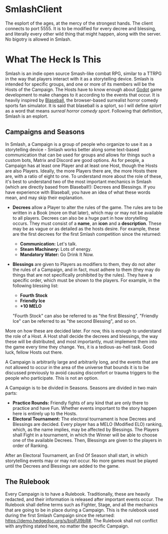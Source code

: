 # SmlashClient
The esplort of the ages, at the mercy of the strongest hands. The client connects to port 5555. It is to be modified for every decree and blessing, and literally every other wild thing that might happen, along with the server. No bigotry is allowed in Smlash.

# What The Heck Is This

Smlash is an indie open source Smash-like combat RPG, similar to a TTRPG in the way that players interact with it as a storytelling device. Smlash is intended for specific groups, and one or more of its members will be the Hosts of the Campaign. The Hosts have to know enough about [Godot](godotengine.org) game development to make changes to it according to the events that occur. It is heavily inspired by [Blaseball](blaseball.com), the browser-based surrealist horror comedy sports fan simulator. It is said that blaseball is a splort, so I will define *splort* as a word that means *surreal horror comedy sport*. Following that definition, Smlash is an esplort. 

## Campaigns and Seasons

In Smlash, a Campaign is a group of people who organize to use it as a storytelling device - Smlash works better along some text-based communication that can be used for groups and allows for things such a custom bots, Matrix and Discord are good options. As for people, a Campaign has at least one Player and at least one Host, though the Hosts are also Players. Ideally, the more Players there are, the more Hosts there are, with a ratio of eight to one. To understand more about the role of these, it's best to understand two of the most important mechanics in Smlash (which are directly based from Blaseball!): Decrees and Blessings. If you have experience with Blaseball, you have an idea of what these words mean, and may skip their explanation.

- **Decrees** allow a Player to alter the rules of the game. The rules are to be written in a Book (more on that later), which may or may not be available to all players. Decrees can also be a huge part in how storytelling occurs. They must consist of a **name**, an **icon** and a **description**. These may be as vague or as detailed as the hosts desire. For example, these are the first decrees for the first Smlash competition since the returned: 

  - **Communication:** Let's talk.
  - **Steam Machinery:** Lots of energy.
  - **Mandatory Water:** Go Drink It Now.

- **Blessings** are given to Players as modifiers to them, they do not alter the rules of a Campaign, and in fact, must adhere to them (they may do things that are not specifically prohibited by the rules). They have a specific order, which must be shown to the players. For example, in the following blessing list:

  - **Fourth Stock**
  - **Friendly Ice**
  - **+10 MELO**

  "Fourth Stock" can also be referred to as "the first Blessing", "Friendly Ice" can be referred to as "the second Blessing", and so on.

More on how these are decided later. For now, this is enough to understand the role of a Host. A Host shall decide the decrees and blessings, the way these will be distributed, and most importantly, must implement them into the game every time they change. Yes, it is a tedious-as-hell task. Good luck, fellow Hosts out there.

A Campaign is arbitrarily large and arbitrarily long, and the events that are not allowed to occur in the area of the universe that bounds it is to be discussed previously to avoid causing discomfort or trauma triggers to the people who participate. This is not an option.

A Campaign is to be divided in Seasons. Seasons are divided in two main parts:

- **Practice Rounds:** Friendly fights of any kind that are only there to practice and have Fun. Whether events important to the story happen here is entirely up to the Hosts.
- **Electoral Tournament:** The electoral tournament is how Decrees and Blessings are decided. Every player has a MELO (Modified ELO) ranking, which, as the name implies, may be affected by Blessings. The Players shall Fight in a tournament, in which the Winner will be able to choose one of the available Decrees. Then, Blessings are given to the players in order of Ranking.

After an Electoral Tournament, an End Of Season shall start, in which storytelling events may or may not occur. No more games must be played until the Decrees and Blessings are added to the game.

## The Rulebook

Every Campaign is to have a Rulebook. Traditionally, these are heavily redacted, and their information is released after important events occur. The Rulebook shall define terms such as Fighter, Stage, and all the mechanics that are going to be in place during a Campaign. This is the rulebook used during the first Smlash Campaign since the returned: https://demo.hedgedoc.org/s/bioPJl9bR#. The Rulebook shall not conflict with anything stated here, no matter the specific Campaign.
